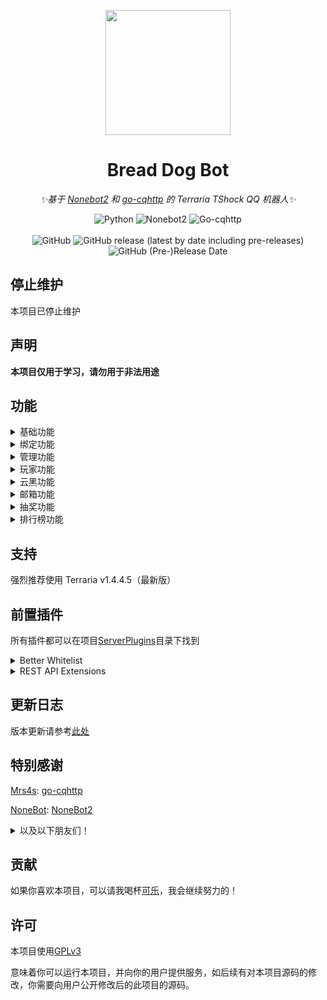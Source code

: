<p align="center">
    <img src="logo.jpg" width="200px" height="200px">
</p>

<div align="center">

# Bread Dog Bot

_✨基于 [Nonebot2](https://github.com/nonebot/nonebot2) 和 [go-cqhttp](https://github.com/Mrs4s/go-cqhttp) 的 Terraria TShock QQ 机器人✨_

![Python](https://img.shields.io/badge/python-3.8.6%2B-blue)
![Nonebot2](https://img.shields.io/badge/nonebot-2.0.0-yellow)
![Go-cqhttp](https://img.shields.io/badge/go--cqhttp-1.0.0-red)
<br/>    
![GitHub](https://img.shields.io/github/license/Qianyiovo/bread_dog_bot)
![GitHub release (latest by date including pre-releases)](https://img.shields.io/github/v/release/Qianyiovo/bread_dog_bot?include_prereleases)
![GitHub (Pre-)Release Date](https://img.shields.io/github/release-date-pre/Qianyiovo/bread_dog_bot)


</div>

## 停止维护

本项目已停止维护

## 声明

**本项目仅用于学习，请勿用于非法用途**


## 功能

<details>
<summary>基础功能</summary>


+ 添加服务器
+ 删除服务器
+ 重置服务器列表
+ 服务器列表
+ 在线
+ 执行
+ 发送
+ 进度
</details>

<details>
<summary>绑定功能</summary>


+ 添加白名单
+ 删除白名单
+ 重置白名单列表
</details>

<details>
<summary>管理功能</summary>


+ 添加管理员
+ 删除管理员
+ 管理员列表
</details>

<details>
<summary>玩家功能</summary>


+ 签到
+ 添加金币
+ 扣除金币
+ 设置金币
+ 玩家信息
+ 玩家背包
</details>

<details>
<summary>云黑功能</summary>


+ 云黑检测
+ 云黑信息
+ 添加云黑
+ 删除云黑
</details>

<details>
<summary>邮箱功能</summary>


+ 玩家邮箱
+ 添加邮件
+ 删除邮件
+ 发送邮件
+ 领取邮件
+ 回收邮件
</details>

<details>
<summary>抽奖功能</summary>


+ 随机抽奖
+ 奖池列表
+ 奖池
+ 添加奖池
+ 删除奖池
+ 添加奖池物品
+ 删除奖池物品
+ 奖池抽奖
</details>

<details>
<summary>排行榜功能</summary>


+ coming soon...
</details>


## 支持
强烈推荐使用 Terraria v1.4.4.5（最新版）


## 前置插件

所有插件都可以在项目[ServerPlugins](https://github.com/Qianyiovo/bread_dog_bot/tree/main/ServerPlugins)目录下找到

<details>
<summary>Better Whitelist</summary>

**必备插件**

更好的白名单


</details>

<details>
<summary>REST API Extensions</summary>

**可选插件**

扩展了 REST API，可以获取玩家的背包、进度等信息

以下功能需要安装此插件才能正常使用
+ 玩家背包
+ 进度
</details>


## 更新日志
版本更新请参考[此处](change_log.md)


## 特别感谢

[Mrs4s](https://github.com/Mrs4s): [go-cqhttp](https://github.com/Mrs4s/go-cqhttp)

[NoneBot](https://github.com/nonebot): [NoneBot2](https://github.com/nonebot/nonebot2)

<details>
<summary>以及以下朋友们！</summary>


+ BestATong 88.00 CNY
+ 迅猛龙 20.00 CNY
+ 问心 50.00 CNY

</details>

## 贡献

如果你喜欢本项目，可以请我喝杯[可乐](https://afdian.net/@qianyiovo)，我会继续努力的！


## 许可

本项目使用[GPLv3](https://www.gnu.org/licenses/gpl-3.0.html)

意味着你可以运行本项目，并向你的用户提供服务，如后续有对本项目源码的修改，你需要向用户公开修改后的此项目的源码。
